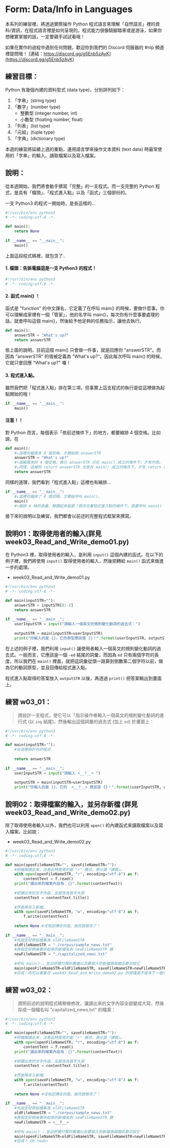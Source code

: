 # Form: Data/Info in Languages
本系列的練習裡，將透過實際操作 Python 程式語言來理解「自然語言」裡的資料/資訊，在程式語言裡是如何呈現的。程式能力很像騎腳踏車或是游泳，如果你想確實掌握的話，一定要親手試試看哦！

如果在實作的過程中遇到任何問題，歡迎你到我們的 Discord 伺服器的 #nlp 頻道裡提問哦！
[連結：https://discord.gg/g5Enb5zAyK](https://discord.gg/g5Enb5zAyK)

## 練習目標：
Python 有幾個內建的資料型式 (data type)，分別詳列如下：
1. 「字串」(string type)
2. 「數字」(number type)
	- 整數型 (integer number, int)
	- 小數型 (floating number, float)
3. 「列表」(list type)
4. 「元組」(tuple type)
5. 「字典」(dictionary type)

本週的練習將延續上週的重點，運用語言學來操作文本資料 (text data) 時最常使用的「字串」的輸入、讀取檔案以及寫入檔案。

## 說明：
從本週開始，我們將會動手撰寫「完整」的一支程式。而一支完整的 Python 程式，是具有「檔頭」、「程式進入點」以及「函式」三個部份的。

一支 Python3 的程式一開始時，是長這樣的…

```python
#!/usr/bin/env python3
# -*- coding:utf-8 -*-

def main():
    return None
    
if __name__ == "__main__":
    main()
```

上面這段程式碼裡，就包含了..  

#### 1. 檔頭：告訴電腦這是一支 Python3 的程式！  

```python
#!/usr/bin/env python3
# -*- coding:utf-8 -*-
```

#### 2. 函式 main() ！
函式是 "function" 的中文譯名，它定義了在呼叫 main() 的時候，要做什麼事。你可以理解成家裡有一個「管家」，他的名字叫 main()，每次你有什麼事要處理的話，就會呼叫這個 main()，然後給予他足夠的任務指示，讓他去執行。

```python
def main():
    answerSTR = "What's up?"
    return answerSTR
```
依上面的說明，目前這個 main() 只會做一件事，就是回應你 "answerSTR"。而因為 "answerSTR" 的值被定義為 "What's up?"。因此每次呼叫 main() 的時候，它就只會回應 "What's up?" 囉！

#### 3. 程式進入點。
雖然我們把「程式進入點」排在第三項，但事實上這支程式的執行是從這裡做為起點開始的哦！

```python
if __name__ == "__main__":
    main()
```

#### 注意！！
對 Python 而言，每個表示「依前述條件下」的地方，都要縮排 4 個空格。比如說，在

```python
def main():
    #↓這裡先縮進來 4 個空格，才開始寫 answerSTR
    answerSTR = "What's up?"  
    #↑這縮進來的 4 個空格，表示 answerSTR 只在 main() 成立的條件下，才有作用。  
    #↓同理，這裡的 return answerSTR 也是在 main() 成立的條件下，才有 return 回傳答案的能力。因此也要縮排 4 個空格。  
    return answerSTR  
```

同樣的道理，我們看到「程式進入點」這裡也有縮排…

```python
if __name__ == "__main__":
    #↓這裡也縮排了 4 個空格，才開始呼叫 main()。  
    main()  
    #↑縮排 4 格的意義，解讀起來就是「若存在著程式進入點的條件下，我要呼叫 main() 管家來做某些事情」的意思。  
```

接下來的說明以及練習，我們都會以前述的完整程式框架來撰寫。

## 說明01：取得使用者的輸入(詳見week03_Read_and_Write_demo01.py)
在 Python3 裡，取得使用者的輸入，是利用 `input()` 這個內建的函式。在以下的例子裡，我們將使用 `input()` 取得使用者的輸入，然後把轉給 `main()` 函式來做進一步的處理。

- week03_Read_and_Write_demo01.py

```python
#!/usr/bin/env python3
# -*- coding:utf-8 -*-

def main(inputSTR=""):
    answerSTR = inputSTR[0:-2]
    return answerSTR
    
if __name__ == "__main__":
    userInputSTR = input("請輸入一個英文的規則變化動詞的過去式：")
    
    outputSTR = main(inputSTR=userInputSTR)
    print("你輸入的是 {}，它的原型應該是 {}！".format(userInputSTR, outputSTR))
```

在上述的例子裡，我們利用 `input()` 讓使用者輸入一個英文的規則變化動詞的過去式。一般而言，它應該是一個 `-ed` 結尾的詞彙，而因為 `ed` 只有兩個字符的長度，所以我們在 `main()` 裡面，就把這詞彙從頭一路算到倒數第二個字符以前，做為它的動詞原型，並且回傳給程式進入點。

程式進入點取得的答案放入 `outputSTR` 以後，再透過 `print()` 把答案輸出到畫面上。

## 練習 w03_01：
> 請設計一支程式，使它可以「指示操作者輸入一個英文的規則變化動詞的進行式 (以 `ing` 結尾)，然後輸出這個詞彙的過去式 (加上 `ed`) 於畫面上：

```python
#!/usr/bin/env python3
# -*- coding:utf-8 -*-

def main(inputSTR=""):
    #在這裡設計你的程式
    
    return answerSTR
    
if __name__ == "__main__":
    userInputSTR = input("請輸入 <__?__> ")
    
    outputSTR = main(inputSTR=userInputSTR)
    print("你輸入的是 {}，它的  <__?__> 應該是 {}！".format(userInputSTR, outputSTR))
```

## 說明02：取得檔案的輸入，並另存新檔 (詳見week03_Read_and_Write_demo02.py)
除了取得使用者輸入以外，我們也可以利用 `open()` 的內建函式來讀取檔案以及寫入檔案。比如說：

- week03_Read_and_Write_demo02.py

```python
#!/usr/bin/env python3
# -*- coding:utf-8 -*-

def main(openFileNameSTR="", saveFileNameSTR=""):
    #把檔案讀出來，注意此時使用的是 "r" 模式，表示是「讀取」。
    with open(openFileNameSTR, "r", encoding="utf-8") as f:
        contentText = f.read()
    print("讀出來的檔案內容為：{}".format(contentText))
    
    #把讀出來的文字內容，全部改為首字大寫
    contentText = contentText.title()
    
    #然後再存入新檔。
    with open(saveFileNameSTR, "w", encoding="utf-8") as f:
        f.write(contentText)
    
    return None #沒有回傳任何值。做完就做完了！
    
if __name__ == "__main__":
    #先設定好原始檔案為 oldFileNameSTR
    oldFileNameSTR = "./corpus/sample_news.txt"
    #再設定好稍後要存起來的新檔名到 newFileNameSTR 裡
    newFileNameSTR = "./capitalized_news.txt"
    
    #呼叫 main() ，並且把要打開的舊檔以及要寫入的新檔兩個檔名都交給它
    main(openFileNameSTR=oldFileNameSTR, saveFileNameSTR=newFileNameSTR)
    #完成！你可以看看在 week03_Read_and_Write_demo02.py 的旁邊是不是多了一個文字檔案，檔名就是 newFileNameSTR 裡設定的呢？
```


## 練習 w03_02：
> 請把前述的說明程式碼稍做修改，讓讀出來的文字內容全部變成大寫，然後存成一個檔名叫 "capitalized_news.txt" 的檔案：

```python
#!/usr/bin/env python3
# -*- coding:utf-8 -*-

def main(openFileNameSTR="", saveFileNameSTR=""):
    #把檔案讀出來，注意此時使用的是 "r" 模式，表示是「讀取」。
    with open(openFileNameSTR, "r", encoding="utf-8") as f:
        contentText = f.read()
    print("讀出來的檔案內容為：{}".format(contentText))
    
    #把讀出來的文字內容，全部改為首字大寫
    contentText = contentText.title()
    
    #然後再存入新檔。
    with open(saveFileNameSTR, "w", encoding="utf-8") as f:
        f.write(contentText)
    
    return None #沒有回傳任何值。做完就做完了！
    
if __name__ == "__main__":
    #先設定好原始檔案為 oldFileNameSTR
    oldFileNameSTR = "./corpus/sample_news.txt"
    #再設定好稍後要存起來的新檔名到 newFileNameSTR 裡
    newFileNameSTR = <__?__>
    
    #呼叫 main() ，並且把要打開的舊檔以及要寫入的新檔兩個檔名都交給它
    main(openFileNameSTR=oldFileNameSTR, saveFileNameSTR=newFileNameSTR)
    #完成！ Oh Yeah~
```